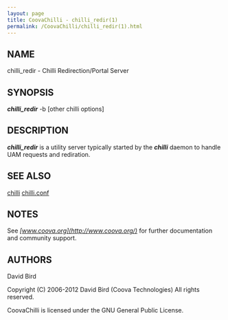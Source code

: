 ```yaml
---
layout: page
title: CoovaChilli - chilli_redir(1)
permalink: /CoovaChilli/chilli_redir(1).html
---
```


NAME
-----------------------------------------

chilli_redir -  Chilli Redirection/Portal Server 

SYNOPSIS
-----------------------------------------

***chilli_redir*** -b <path-to-binary-config> [other chilli options] 

DESCRIPTION
-----------------------------------------

***chilli_redir*** is a utility server typically started by the ***chilli*** daemon to handle UAM requests and rediration. 

SEE ALSO
-----------------------------------------

[chilli](/CoovaChilli/chilli(8).html) [chilli.conf](/CoovaChilli/chilli.conf(5).html) 

NOTES
-----------------------------------------

See *[www.coova.org](http://www.coova.org/)* for further documentation and community support. 

AUTHORS
-----------------------------------------

David Bird

Copyright (C) 2006-2012 David Bird (Coova Technologies) All rights reserved. 

CoovaChilli is licensed under the GNU General Public License.
